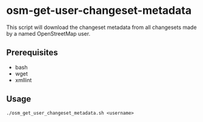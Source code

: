 # osm-get-user-changeset-metadata

This script will download the changeset metadata from all changesets made by a named OpenStreetMap user.

## Prerequisites

 - bash
 - wget
 - xmllint

## Usage

    ./osm_get_user_changeset_metadata.sh <username>
